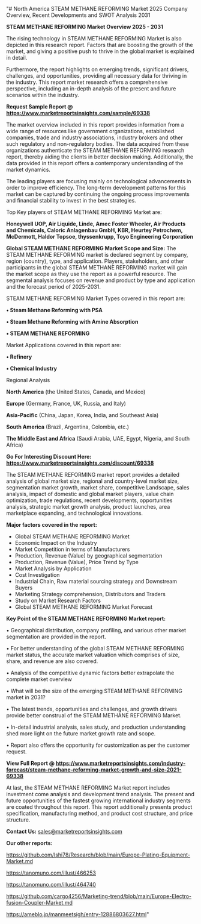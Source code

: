 "# North America STEAM METHANE REFORMING Market 2025 Company Overview, Recent Developments and SWOT Analysis 2031

<Strong> STEAM METHANE REFORMING Market Overview 2025 - 2031</strong>

The rising technology in STEAM METHANE REFORMING Market is also depicted in this research report. Factors that are boosting the growth of the market, and giving a positive push to thrive in the global market is explained in detail.

Furthermore, the report highlights on emerging trends, significant drivers, challenges, and opportunities, providing all necessary data for thriving in the industry. This report market research offers a comprehensive perspective, including an in-depth analysis of the present and future scenarios within the industry.

<strong>Request Sample Report @ <a href=https://www.marketreportsinsights.com/sample/69338>https://www.marketreportsinsights.com/sample/69338</a></strong>

The market overview included in this report provides information from a wide range of resources like government organizations, established companies, trade and industry associations, industry brokers and other such regulatory and non-regulatory bodies. The data acquired from these organizations authenticate the STEAM METHANE REFORMING research report, thereby aiding the clients in better decision making. Additionally, the data provided in this report offers a contemporary understanding of the market dynamics.

The leading players are focusing mainly on technological advancements in order to improve efficiency. The long-term development patterns for this market can be captured by continuing the ongoing process improvements and financial stability to invest in the best strategies.

Top Key players of STEAM METHANE REFORMING Market are:

<strong>Honeywell UOP, Air Liquide, Linde, Amec Foster Wheeler, Air Products and Chemicals, Caloric Anlagenbau GmbH, KBR, Heurtey Petrochem, McDermott, Haldor Topsoe, thyssenkrupp, Toyo Engineering Corporation</strong>

<strong><b>Global STEAM METHANE REFORMING Market Scope and Size:</b></strong>
The STEAM METHANE REFORMING market is declared segment by company, region (country), type, and application. Players, stakeholders, and other participants in the global STEAM METHANE REFORMING market will gain the market scope as they use the report as a powerful resource. The segmental analysis focuses on revenue and product by type and application and the forecast period of 2025-2031.

STEAM METHANE REFORMING Market Types covered in this report are:

<strong>• Steam Methane Reforming with PSA

• Steam Methane Reforming with Amine Absorption

• STEAM METHANE REFORMING</strong>

Market Applications covered in this report are:

<strong>• Refinery

• Chemical Industry</strong> 

Regional Analysis

<strong>North America</strong> (the United States, Canada, and Mexico)

<strong>Europe</strong> (Germany, France, UK, Russia, and Italy)

<strong>Asia-Pacific</strong> (China, Japan, Korea, India, and Southeast Asia)

<strong>South America</strong> (Brazil, Argentina, Colombia, etc.)

<strong>The Middle East and Africa</strong> (Saudi Arabia, UAE, Egypt, Nigeria, and South Africa)

<strong>Go For Interesting Discount Here: <a href=https://www.marketreportsinsights.com/discount/69338>https://www.marketreportsinsights.com/discount/69338</a></strong>

The STEAM METHANE REFORMING market report provides a detailed analysis of global market size, regional and country-level market size, segmentation market growth, market share, competitive Landscape, sales analysis, impact of domestic and global market players, value chain optimization, trade regulations, recent developments, opportunities analysis, strategic market growth analysis, product launches, area marketplace expanding, and technological innovations.

<strong><b>Major factors covered in the report:</b></strong>
<ul>
  <li>Global STEAM METHANE REFORMING Market </li>
  <li>Economic Impact on the Industry</li>
  <li>Market Competition in terms of Manufacturers</li>
  <li>Production, Revenue (Value) by geographical segmentation</li>
  <li>Production, Revenue (Value), Price Trend by Type</li>
  <li>Market Analysis by Application</li>
  <li>Cost Investigation</li>
  <li>Industrial Chain, Raw material sourcing strategy and Downstream Buyers</li>
  <li>Marketing Strategy comprehension, Distributors and Traders</li>
  <li>Study on Market Research Factors</li>
  <li>Global STEAM METHANE REFORMING Market Forecast</li>
</ul>

<strong><b>Key Point of the STEAM METHANE REFORMING Market report:</b></strong>

• Geographical distribution, company profiling, and various other market segmentation are provided in the report.

• For better understanding of the global STEAM METHANE REFORMING market status, the accurate market valuation which comprises of size, share, and revenue are also covered.

• Analysis of the competitive dynamic factors better extrapolate the complete market overview

• What will be the size of the emerging STEAM METHANE REFORMING market in 2031?

• The latest trends, opportunities and challenges, and growth drivers provide better construal of the STEAM METHANE REFORMING Market.

• In-detail industrial analysis, sales study, and production understanding shed more light on the future market growth rate and scope.

• Report also offers the opportunity for customization as per the customer request.

<strong><b>View Full Report @ <a href=https://www.marketreportsinsights.com/industry-forecast/steam-methane-reforming-market-growth-and-size-2021-69338>https://www.marketreportsinsights.com/industry-forecast/steam-methane-reforming-market-growth-and-size-2021-69338</a></b></strong>


At last, the STEAM METHANE REFORMING Market report includes investment come analysis and development trend analysis. The present and future opportunities of the fastest growing international industry segments are coated throughout this report. This report additionally presents product specification, manufacturing method, and product cost structure, and price structure.

<strong>Contact Us:</strong>
sales@marketreportsinsights.com

<strong>Our other reports:</strong>

<a href=https://github.com/Ishi78/Research/blob/main/Europe-Plating-Equipment-Market.md>https://github.com/Ishi78/Research/blob/main/Europe-Plating-Equipment-Market.md</a>

<a href=https://tanomuno.com/illust/466253>https://tanomuno.com/illust/466253</a>

<a href=https://tanomuno.com/illust/464740>https://tanomuno.com/illust/464740</a>

<a href=https://github.com/cargo4256/Marketing-trend/blob/main/Europe-Electro-fusion-Coupler-Market.md>https://github.com/cargo4256/Marketing-trend/blob/main/Europe-Electro-fusion-Coupler-Market.md</a>

<a href=https://ameblo.jp/manmeetsigh/entry-12886803627.html>https://ameblo.jp/manmeetsigh/entry-12886803627.html</a>"
